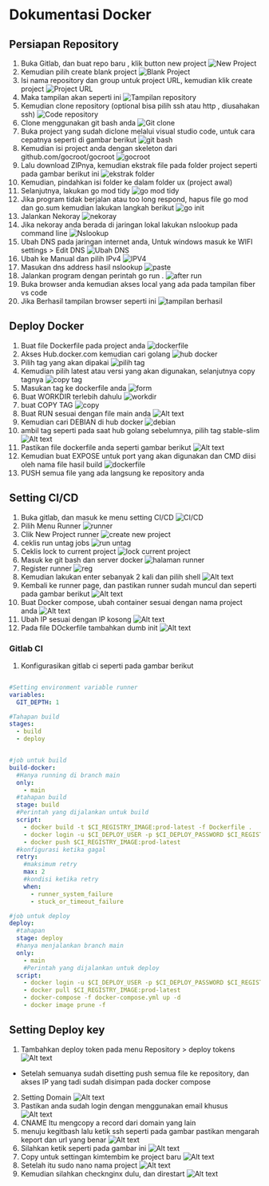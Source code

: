 # Dokumentasi Docker
## Persiapan Repository

1. Buka Gitlab, dan buat repo baru , klik button new project
![New Project](image-1.png)
2. Kemudian pilih create blank project
![Blank Project](image-2.png)
3. Isi nama repository dan group untuk project URL, kemudian klik create project
![Project URL](image-3.png)
4. Maka tampilan akan seperti ini 
![Tampilan repository](image-4.png)
5. Kemudian clone repository (optional bisa pilih ssh atau http , diusahakan ssh)
![Code repository](image-5.png)
6. Clone menggunakan git bash anda
![Git clone](image-6.png)
7. Buka project yang sudah diclone melalui visual studio code, untuk cara cepatnya seperti di gambar berikut
![git bash](image-7.png)
8. Kemudian isi project anda dengan skeleton dari github.com/gocroot/gocroot
![gocroot](image-8.png)
9. Lalu download ZIPnya, kemudian ekstrak file pada folder project seperti pada gambar berikut ini
![ekstrak folder](image-9.png)
10. Kemudian, pindahkan isi folder ke dalam folder ux (project awal)
11. Selanjutnya, lakukan go mod tidy
![go mod tidy](image-10.png)
12. Jika program tidak berjalan atau too long respond, hapus file go mod dan go.sum kemudian lakukan langkah berikut
![go init](image-11.png)
13. Jalankan Nekoray
![nekoray](image-12.png)
14. Jika nekoray anda berada di jaringan lokal lakukan nslookup pada command line
![Nslookup](image-13.png)
15. Ubah DNS pada jaringan internet anda, Untuk windows masuk ke WIFI settings > Edit DNS
![Ubah DNS](image-14.png)
16. Ubah ke Manual dan pilih IPv4
![IPV4](image-15.png)
17. Masukan dns address hasil nslookup
![paste](image-17.png)
15. Jalankan program dengan perintah go run .
![after run](image-18.png)
17. Buka browser anda kemudian akses local yang ada pada tampilan fiber vs code
18. Jika Berhasil tampilan browser seperti ini
![tampilan berhasil](image-19.png)

## Deploy Docker
1. Buat file Dockerfile pada project anda
![dockerfile](image-20.png)
2. Akses Hub.docker.com kemudian cari golang
![hub docker](image-21.png)
3. Pilih tag yang akan dipakai
![pilih tag](image-22.png)
4. Kemudian pilih latest atau versi yang akan digunakan, selanjutnya copy tagnya
![copy tag](image-23.png)
5. Masukan tag ke dockerfile anda
![form](image-24.png)
6. Buat WORKDIR terlebih dahulu
![workdir](image-25.png)
7. buat COPY TAG
![copy](image-26.png)
8. Buat RUN sesuai dengan file main anda
![Alt text](image-27.png)
9. Kemudian cari DEBIAN di hub docker
![debian](image-28.png)
10. ambil tag seperti pada saat hub golang sebelumnya, pilih tag stable-slim
![Alt text](image-29.png)
12. Pastikan file dockerfile anda seperti gambar berikut
![Alt text](image-30.png)
13. Kemudian buat EXPOSE untuk port yang akan digunakan dan CMD diisi oleh nama file hasil build
![dockerfile](image-31.png)
14. PUSH semua file yang ada langsung ke repository anda


## Setting CI/CD
1. Buka gitlab, dan masuk ke menu setting CI/CD
![CI/CD](image-32.png)
2. Pilih Menu Runner
![runner](image-33.png)
3. Clik New Project runner
![create new project](image-34.png)
4. ceklis run untag jobs
![run untag](image-35.png)
5. Ceklis lock to current project
![lock current project](image-36.png)
6. Masuk ke git bash dan server docker
![halaman runner](image-38.png)
7. Register runner
![reg](image-37.png)
8. Kemudian lakukan enter sebanyak 2 kali dan pilih shell
![Alt text](image-39.png)
9. Kembali ke runner page, dan pastikan runner sudah muncul dan seperti pada gambar berikut
![Alt text](image-40.png)
10. Buat Docker compose, ubah container sesuai dengan nama project anda 
![Alt text](image-41.png)
11. Ubah IP sesuai dengan IP kosong
![Alt text](image-43.png)
12. Pada file DOckerfile tambahkan dumb init
![Alt text](image-45.png)

### Gitlab CI
1. Konfigurasikan gitlab ci seperti pada gambar berikut
```yml

#Setting environment variable runner
variables:
  GIT_DEPTH: 1

#Tahapan build
stages:
  - build
  - deploy


#job untuk build
build-docker:
  #Hanya running di branch main
  only:
    - main
  #tahapan build
  stage: build
  #Perintah yang dijalankan untuk build
  script:
    - docker build -t $CI_REGISTRY_IMAGE:prod-latest -f Dockerfile .
    - docker login -u $CI_DEPLOY_USER -p $CI_DEPLOY_PASSWORD $CI_REGISTRY
    - docker push $CI_REGISTRY_IMAGE:prod-latest
  #konfigurasi ketika gagal
  retry:
    #maksimum retry
    max: 2
    #kondisi ketika retry
    when:
      - runner_system_failure
      - stuck_or_timeout_failure

#job untuk deploy
deploy:
  #tahapan
  stage: deploy
  #hanya menjalankan branch main
  only:
    - main
    #Perintah yang dijalankan untuk deploy
  script:
    - docker login -u $CI_DEPLOY_USER -p $CI_DEPLOY_PASSWORD $CI_REGISTRY
    - docker pull $CI_REGISTRY_IMAGE:prod-latest
    - docker-compose -f docker-compose.yml up -d
    - docker image prune -f
```

## Setting Deploy key
1. Tambahkan deploy token pada menu Repository > deploy tokens
![Alt text](image-44.png)

- Setelah semuanya sudah disetting push semua file ke repository, dan akses IP yang tadi sudah disimpan pada docker compose
2. Setting Domain
![Alt text](image-49.png)
3. Pastikan anda sudah login dengan menggunakan email khusus
![Alt text](image-50.png)
4. CNAME Itu mengcopy a record dari domain yang lain
5. menuju kegitbash lalu ketik ssh seperti pada gambar pastikan mengarah keport dan url yang benar
![Alt text](image-52.png)
6. Silahkan ketik seperti pada gambar ini
![Alt text](image-53.png)
7. Copy untuk settingan kimtembim ke project baru 
![Alt text](image-54.png)
8. Setelah itu sudo nano nama project
![Alt text](image-55.png)
9. Kemudian silahkan checknginx dulu, dan direstart
![Alt text](image-56.png)